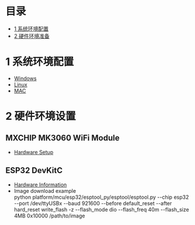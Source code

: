 # 目录
- [1 系统环境配置](#1-系统环境配置)
- [2 硬件环境准备](#2-硬件环境准备)

# 1 系统环境配置
- [Windows](https://github.com/alibaba/AliOS-Things/wiki/AliOS-Things-Windows-Environment-Setup)
- [Linux](https://github.com/alibaba/AliOS-Things/wiki/AliOS-Things-Linux-Environment-Setup)
- [MAC](https://github.com/alibaba/AliOS-Things/wiki/AliOS-Things-MAC-Environment-Setup)
   
# 2 硬件环境设置
## MXCHIP MK3060 WiFi Module
- [Hardware Setup](https://github.com/alibaba/AliOS-Things/wiki/MK3060-Hardware-Setup)

## ESP32 DevKitC 
- [Hardware Information](http://esp-idf.readthedocs.io/en/latest/get-started/get-started-devkitc.html)
- Image download example<br>
python platform/mcu/esp32/esptool_py/esptool/esptool.py --chip esp32 --port /dev/ttyUSBx --baud 921600 --before default_reset --after hard_reset write_flash -z --flash_mode dio --flash_freq 40m --flash_size 4MB  0x10000 /path/to/image